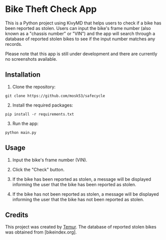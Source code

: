 # Bike Theft Check App

This is a Python project using KivyMD that helps users to check if a bike has been reported as stolen. 
Users can input the bike's frame number (also known as a "chassis number" or "VIN") 
and the app will search through a database of reported stolen bikes to see if the input number matches any records.

Please note that this app is still under development and there are currently no screenshots available.

## Installation

1. Clone the repository:

``` git clone https://github.com/mosk53/safecycle ```

2. Install the required packages:

``` pip install -r requirements.txt ```

3. Run the app:

``` python main.py ```

## Usage

1. Input the bike's frame number (VIN).

2. Click the "Check" button.

3. If the bike has been reported as stolen, a message will be displayed informing the user that the bike has been reported as stolen.

4. If the bike has not been reported as stolen, a message will be displayed informing the user that the bike has not been reported as stolen.

## Credits

This project was created by [Temur](https://github.com/mosk53). The database of reported stolen bikes was obtained from [bikeindex.org].
